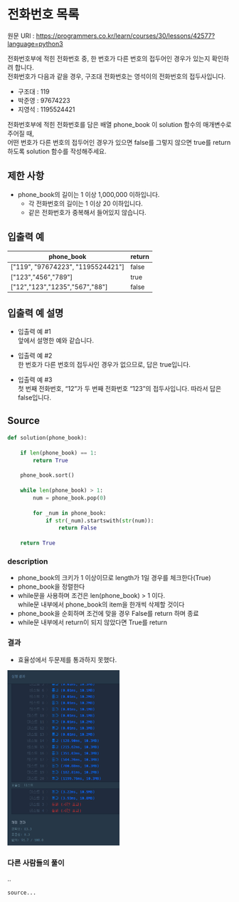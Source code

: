 # 전화번호 목록

원문 URl : https://programmers.co.kr/learn/courses/30/lessons/42577?language=python3

전화번호부에 적힌 전화번호 중, 한 번호가 다른 번호의 접두어인 경우가 있는지 확인하려 합니다.  
전화번호가 다음과 같을 경우, 구조대 전화번호는 영석이의 전화번호의 접두사입니다.

- 구조대 : 119
- 박준영 : 97674223
- 지영석 : 1195524421

전화번호부에 적힌 전화번호를 담은 배열 phone_book 이 solution 함수의 매개변수로 주어질 때,   
어떤 번호가 다른 번호의 접두어인 경우가 있으면 false를 그렇지 않으면 true를 return 하도록 solution 함수를 작성해주세요.

## 제한 사항
- phone_book의 길이는 1 이상 1,000,000 이하입니다.
  - 각 전화번호의 길이는 1 이상 20 이하입니다.
  - 같은 전화번호가 중복해서 들어있지 않습니다.

## 입출력 예
|phone_book|return|
|------|---|
|["119", "97674223", "1195524421"]|false|
|["123","456","789"]|true|
|["12","123","1235","567","88"]|false|

## 입출력 예 설명
- 입출력 예 #1  
앞에서 설명한 예와 같습니다.


- 입출력 예 #2  
한 번호가 다른 번호의 접두사인 경우가 없으므로, 답은 true입니다.


- 입출력 예 #3  
첫 번째 전화번호, “12”가 두 번째 전화번호 “123”의 접두사입니다. 따라서 답은 false입니다.

## Source
```python
def solution(phone_book):

    if len(phone_book) == 1:
        return True

    phone_book.sort()

    while len(phone_book) > 1:
        num = phone_book.pop(0)

        for _num in phone_book:
            if str(_num).startswith(str(num)):
                return False

    return True
```

### description
- phone_book의 크키가 1 이상이므로 length가 1일 경우를 체크한다(True)
- phone_book을 정렬한다
- while문을 사용하며 조건은 len(phone_book) > 1 이다.   
  while문 내부에서 phone_book의 item을 한개씩 삭제할 것이다
- phone_book을 순회하며 조건에 맞을 경우 False를 return 하며 종료
- while문 내부에서 return이 되지 않았다면 True를 return

### 결과
- 효율성에서 두문제를 통과하지 못했다.
<img src="./../images/hash_2_1.png" width="50%">

### 다른 사람들의 풀이
..

```python
source...
```
 
